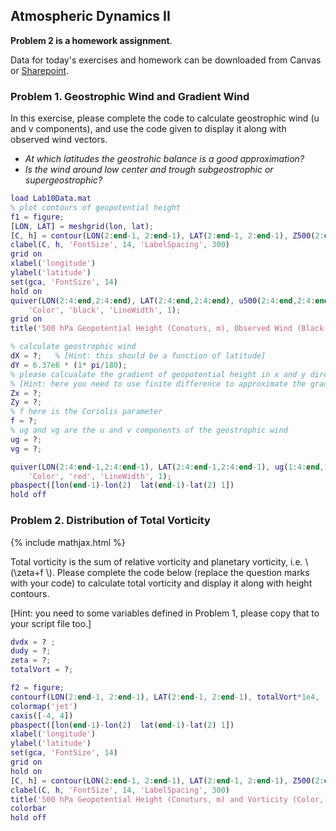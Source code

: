 ## Atmospheric Dynamics II

**Problem 2 is a homework assignment**. 

Data for today's exercises and homework can be downloaded from Canvas or 
[Sharepoint](https://gohkust-my.sharepoint.com/:u:/g/personal/shixm_ust_hk/Eb19PmycxeBBmb2-Y7BliBQBU4ZGShKXbWf7TnF9RRe3XA?e=GpHMaq).

### Problem 1. Geostrophic Wind and Gradient Wind

In this exercise, please complete the code to calculate geostrophic wind (u and v components), and use the code given to display it along with observed wind vectors. 
* _At which latitudes the geostrohic balance is a good approximation?_
* _Is the wind around low center and trough subgeostrophic or supergeostrophic?_

```matlab
load Lab10Data.mat
% plot contours of geopotential height
f1 = figure;
[LON, LAT] = meshgrid(lon, lat);
[C, h] = contour(LON(2:end-1, 2:end-1), LAT(2:end-1, 2:end-1), Z500(2:end-1, 2:end-1), (4900:100:5900), 'LineColor', 'k');
clabel(C, h, 'FontSize', 14, 'LabelSpacing', 300)
grid on
xlabel('longitude')
ylabel('latitude')
set(gca, 'FontSize', 14)
hold on
quiver(LON(2:4:end,2:4:end), LAT(2:4:end,2:4:end), u500(2:4:end,2:4:end), v500(2:4:end, 2:4:end), ...
    'Color', 'black', 'LineWidth', 1);
grid on
title('500 hPa Geopotential Height (Conoturs, m), Observed Wind (Black Arrows), and Geostrophic Wind (Red Arrows)')

% calculate geostrophic wind
dX = ?;   % [Hint: this should be a function of latitude]
dY = 6.37e6 * (1* pi/180);
% please calcualate the gradient of geopotential height in x and y directions
% [Hint: here you need to use finite difference to approximate the gradients]
Zx = ?; 
Zy = ?;
% f here is the Coriolis parameter
f = ?;
% ug and vg are the u and v components of the geostrophic wind
ug = ?;
vg = ?;

quiver(LON(2:4:end-1,2:4:end-1), LAT(2:4:end-1,2:4:end-1), ug(1:4:end,1:4:end), vg(1:4:end, 1:4:end), ...
    'Color', 'red', 'LineWidth', 1);
pbaspect([lon(end-1)-lon(2)  lat(end-1)-lat(2) 1])
hold off
```

### Problem 2. Distribution of Total Vorticity

{% include mathjax.html %} 

Total vorticity is the sum of relative vorticity and planetary vorticity, i.e. \\(\zeta+f \\). Please complete the code below (replace the question marks with your code) to calculate total vorticity and display it along with height contours.

[Hint: you need to some variables defined in Problem 1, please copy that to your script file too.]

```matlab
dvdx = ? ;
dudy = ?;
zeta = ?;
totalVort = ?;

f2 = figure;
contourf(LON(2:end-1, 2:end-1), LAT(2:end-1, 2:end-1), totalVort*1e4, (-4:0.25:4) , 'LineColor', 'none');
colormap('jet')
caxis([-4, 4])
pbaspect([lon(end-1)-lon(2)  lat(end-1)-lat(2) 1])
xlabel('longitude')
ylabel('latitude')
set(gca, 'FontSize', 14)
grid on
hold on
[C, h] = contour(LON(2:end-1, 2:end-1), LAT(2:end-1, 2:end-1), Z500(2:end-1, 2:end-1), (4900:100:5900), 'LineColor', 'k');
clabel(C, h, 'FontSize', 14, 'LabelSpacing', 300)
title('500 hPa Geopotential Height (Conoturs, m) and Vorticity (Color, 10^{-4}s^{-1})')
colorbar
hold off
```




